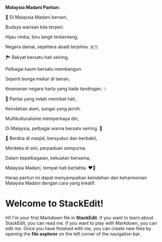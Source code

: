 **Malaysia Madani Pantun:**

🌺 Di Malaysia Madani berseri,

Budaya warisan kita terperi.

Hijau rimba, biru langit terbentang,

Negara damai, sejahtera abadi terjelma. 🇲🇾

🏞️ Rakyat bersatu hati seiring,

Pelbagai kaum bersatu membangun.

Seperti bunga mekar di taman,

Keamanan negara harta yang tiada tandingan. ✨

🌊 Pantai yang indah memikat hati,

Keindahan alam, sungai yang jernih.

Multikulturalisme memperkaya diri,

Di Malaysia, pelbagai warna bersatu seiring. 🌈

🕌 Berdoa di masjid, bersyukur dan berbakti,

Merdeka di sini, perpaduan sempurna.

Dalam kepelbagaian, kekuatan bersama,

Malaysia Madani, tempat hati bertahta. ❤️🤝

Harap pantun ini dapat menyampaikan keindahan dan keharmonian Malaysia Madani dengan cara yang kreatif.

# Welcome to StackEdit!

Hi! I'm your first Markdown file in **StackEdit**. If you want to learn about StackEdit, you can read me. If you want to play with Markdown, you can edit me. Once you have finished with me, you can create new files by opening the **file explorer** on the left corner of the navigation bar.


